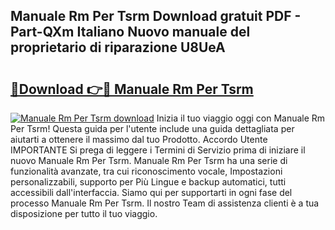## Manuale Rm Per Tsrm Download gratuit PDF - Part-QXm Italiano Nuovo manuale del proprietario di riparazione U8UeA

# <h2><a href="http://dfgeg10.blite.top/?on=Manuale+Rm+Per+Tsrm">🔗Download 👉🔴 Manuale Rm Per Tsrm</a></h2>

[![Manuale Rm Per Tsrm download](https://i.imgur.com/lujVjoI.png)](http://dfgeg10.blite.top/?on=Manuale+Rm+Per+Tsrm)
Inizia il tuo viaggio oggi con Manuale Rm Per Tsrm! Questa guida per l'utente include una guida dettagliata per aiutarti a ottenere il massimo dal tuo Prodotto. Accordo Utente IMPORTANTE Si prega di leggere i Termini di Servizio prima di iniziare il nuovo Manuale Rm Per Tsrm. Manuale Rm Per Tsrm ha una serie di funzionalità avanzate, tra cui riconoscimento vocale, Impostazioni personalizzabili, supporto per Più Lingue e backup automatici, tutti accessibili dall'interfaccia. Siamo qui per supportarti in ogni fase del processo Manuale Rm Per Tsrm. Il nostro Team di assistenza clienti è a tua disposizione per tutto il tuo viaggio.
